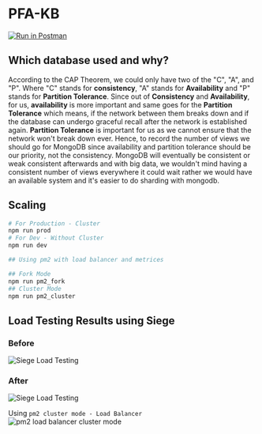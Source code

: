 # PFA-KB

[![Run in Postman](https://run.pstmn.io/button.svg)](https://app.getpostman.com/run-collection/47d7c3ec1ddee3da5075)

## Which database used and why?

According to the CAP Theorem, we could only have two of the "C", "A", and "P". Where "C" stands for **consistency**, "A" stands for **Availability** and "P" stands for **Partition Tolerance**. Since out of **Consistency** and **Availability**, for us, **availability** is more important and same goes for the **Partition Tolerance** which means, if the network between them breaks down and if the database can undergo graceful recall after the network is established again. **Partition Tolerance** is important for us as we cannot ensure that the network won't break down ever. Hence, to record the number of views we should go for MongoDB since availability and partition tolerance should be our priority, not the consistency. MongoDB will eventually be consistent or weak consistent afterwards and with big data, we wouldn't mind having a consistent number of views everywhere it could wait rather we would have an available system and it's easier to do sharding with mongodb.

## Scaling

```bash
# For Production - Cluster
npm run prod
# For Dev - Without Cluster
npm run dev

## Using pm2 with load balancer and metrices

## Fork Mode
npm run pm2_fork
## Cluster Mode
npm run pm2_cluster
```

## Load Testing Results using Siege

### Before

![Siege Load Testing](https://i.imgur.com/guBez4W.png)

### After

![Siege Load Testing](https://i.imgur.com/1DQOBY4.png)

Using `pm2 cluster mode - Load Balancer`
![pm2 load balancer cluster mode](https://i.imgur.com/31NLTBr.png)
